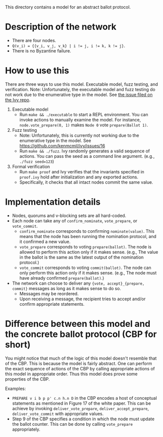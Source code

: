 This directory contains a model for an abstract ballot protocol.

# Description of the network

* There are four nodes.
* `Q(v_i) = {{v_i, v_j, v_k} | i != j, i != k, k != j}`.
* There is no Byzantine failure.

# How to use this
There are three ways to use this model. Executable model, fuzz testing, and verification.
Note: Unfortunately, the executable model and fuzz testing do not work due to the enumerative type in the model.
See [the issue filed on the Ivy repo](https://github.com/kenmcmil/ivy/issues/16).

1. Executable model
    * Run `make && ./executable` to start a REPL environment.
      You can invoke actions to manually examine the model.
      For instance, `node.vote_prepare(0, 1)` makes `Node 0` vote `prepare(Ballot 1)`.
2. Fuzz testing
    * Note: Unfortunately, this is currently not working due to the enumerative type in the model.
      See https://github.com/kenmcmil/ivy/issues/16
    * Run `make && ./fuzz`.
      Ivy randomly generates a valid sequence of actions.
      You can pass the seed as a command line argument. (e.g., `./fuzz seed=123`)
3. Formal verification
    * Run `make proof` and Ivy verifies that the invariants specified in `proof.ivy` hold after initialization and any exported actions.
    * Specifically, it checks that all intact nodes commit the same value.

# Implementation details

* Nodes, quorums and v-blocking sets are all hard-coded.
* Each node can take any of `confirm_nominate`, `vote_prepare`, or `vote_commit`.
    * `confirm_nominate` corresponds to confirming `nominate(value)`.
      This means that the node has been running the nomination protocol,
      and it confirmed a new value.
    * `vote_prepare` corresponds to voting `prepare(ballot)`.
      The node is allowed to perform this action only if it makes sense.
      (e.g., The value in the ballot is the same as the latest output of the nomination protocol.)
    * `vote_commit` corresponds to voting `commit(ballot)`.
      The node can only perform this action only if it makes sense.
      (e.g., The node must have already confirmed `prepare(ballot)`.)
* The network can choose to deliver any `{vote, accept}_{prepare, commit}` messages as long as it makes sense to do so.
    * Messages may be reordered.
    * Upon receiving a message, the recipient tries to accept and/or confirm appropriate statements.

# Difference between this model and the concrete ballot protocol (CBP for short)
You might notice that much of the logic of this model doesn't resemble that of the CBP.
This is because the model is fairly abstract.
One can perform the exact sequence of actions of the CBP by calling appropriate actions of this model in appropriate order.
Thus this model does prove some properties of the CBP.

Examples:
* `PREPARE v i b p p' c.n h.n D` in the CBP encodes a host of conceptual statements as mentioned in Figure 17 of the white paper.
  This can be achieve by invoking `deliver_vote_prepare`, `deliver_accept_prepare`, `deliver_vote_commit` with appropriate values.
* Step 9 of the CBP specifies a condition in which the node must update the ballot counter.
  This can be done by calling `vote_prepare` appropriately.
